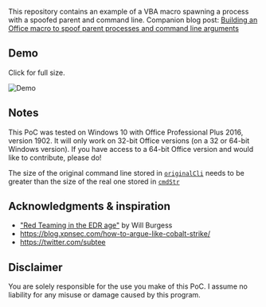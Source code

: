 This repository contains an example of a VBA macro spawning a process with a spoofed parent and command line. Companion blog post: [Building an Office macro to spoof parent processes and command line arguments](https://blog.christophetd.fr/building-an-office-macro-to-spoof-process-parent-and-command-line)

## Demo

Click for full size.

![Demo](https://user-images.githubusercontent.com/136675/54154646-49e44780-443a-11e9-998d-ec1f54a83437.gif)


## Notes

This PoC was tested on Windows 10 with Office Professional Plus 2016, version 1902. It will only work on 32-bit Office versions (on a 32 or 64-bit Windows version). If you have access to a 64-bit Office version and would like to contribute, please do!

The size of the original command line stored in [`originalCli`](https://github.com/christophetd/spoofing-office-macro/blob/master/macro.vba#L260) needs to be greater than the size of the real one stored in [`cmdStr`](https://github.com/christophetd/spoofing-office-macro/blob/master/macro.vba#L311)

## Acknowledgments & inspiration

- ["Red Teaming in the EDR age"](https://www.youtube.com/watch?v=l8nkXCOYQC4) by Will Burgess 
- https://blog.xpnsec.com/how-to-argue-like-cobalt-strike/
- https://twitter.com/subtee

## Disclaimer

You are solely responsible for the use you make of this PoC. I assume no liability for any misuse or damage caused by this program.
